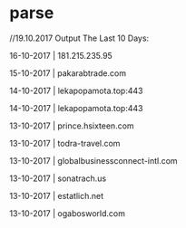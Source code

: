 # parse
//19.10.2017 Output
The Last 10 Days: 


16-10-2017	|	181.215.235.95

15-10-2017	|	pakarabtrade.com

14-10-2017	|	lekapopamota.top:443

14-10-2017	|	lekapopamota.top:443

13-10-2017	|	prince.hsixteen.com

13-10-2017	|	todra-travel.com

13-10-2017	|	globalbusinessconnect-intl.com

13-10-2017	|	sonatrach.us

13-10-2017	|	estatlich.net

13-10-2017	|	ogabosworld.com

